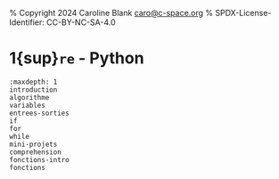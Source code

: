 % Copyright 2024 Caroline Blank <caro@c-space.org>
% SPDX-License-Identifier: CC-BY-NC-SA-4.0

# 1{sup}`re` - Python

```{toctree}
:maxdepth: 1
introduction
algorithme
variables
entrees-sorties
if
for
while
mini-projets
comprehension
fonctions-intro
fonctions
```
